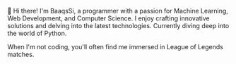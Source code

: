 👋 Hi there! I'm BaaqsSi, a programmer with a passion for Machine Learning, Web Development, and Computer Science. I enjoy crafting innovative solutions and delving into the latest technologies. Currently diving deep into the world of Python.

When I'm not coding, you'll often find me immersed in League of Legends matches.
